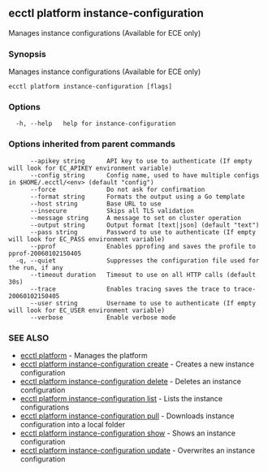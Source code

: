 ## ecctl platform instance-configuration

Manages instance configurations (Available for ECE only)

### Synopsis

Manages instance configurations (Available for ECE only)

```
ecctl platform instance-configuration [flags]
```

### Options

```
  -h, --help   help for instance-configuration
```

### Options inherited from parent commands

```
      --apikey string      API key to use to authenticate (If empty will look for EC_APIKEY environment variable)
      --config string      Config name, used to have multiple configs in $HOME/.ecctl/<env> (default "config")
      --force              Do not ask for confirmation
      --format string      Formats the output using a Go template
      --host string        Base URL to use
      --insecure           Skips all TLS validation
      --message string     A message to set on cluster operation
      --output string      Output format [text|json] (default "text")
      --pass string        Password to use to authenticate (If empty will look for EC_PASS environment variable)
      --pprof              Enables pprofing and saves the profile to pprof-20060102150405
  -q, --quiet              Suppresses the configuration file used for the run, if any
      --timeout duration   Timeout to use on all HTTP calls (default 30s)
      --trace              Enables tracing saves the trace to trace-20060102150405
      --user string        Username to use to authenticate (If empty will look for EC_USER environment variable)
      --verbose            Enable verbose mode
```

### SEE ALSO

* [ecctl platform](ecctl_platform.md)	 - Manages the platform
* [ecctl platform instance-configuration create](ecctl_platform_instance-configuration_create.md)	 - Creates a new instance configuration
* [ecctl platform instance-configuration delete](ecctl_platform_instance-configuration_delete.md)	 - Deletes an instance configuration
* [ecctl platform instance-configuration list](ecctl_platform_instance-configuration_list.md)	 - Lists the instance configurations
* [ecctl platform instance-configuration pull](ecctl_platform_instance-configuration_pull.md)	 - Downloads instance configuration into a local folder
* [ecctl platform instance-configuration show](ecctl_platform_instance-configuration_show.md)	 - Shows an instance configuration
* [ecctl platform instance-configuration update](ecctl_platform_instance-configuration_update.md)	 - Overwrites an instance configuration

